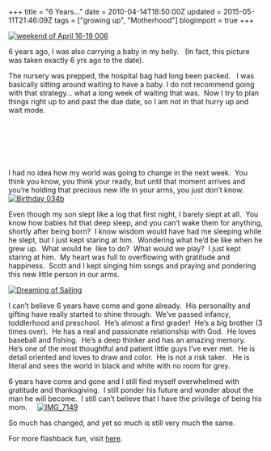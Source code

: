 +++
title = "6 Years…"
date = 2010-04-14T18:50:00Z
updated = 2015-05-11T21:46:09Z
tags = ["growing up", "Motherhood"]
blogimport = true 
+++

  

[![weekend of April 16-19 006](https://latc.s3.amazonaws.com/wp-content/uploads/2010/04/weekendofApril1619006.jpg "weekend of April 16-19 006")](https://latc.s3.amazonaws.com/wp-content/uploads/2010/04/weekendofApril1619006.jpg)

6 years ago, I was also carrying a baby in my belly.&#160;&#160; (In fact, this picture was taken exactly 6 yrs ago to the date).&#160; 

The nursery was prepped, the hospital bag had long been packed.&#160;&#160; I was basically sitting around waiting to have a baby. I do not recommend going with that strategy… what a long week of waiting that was.&#160; Now I try to plan things right up to and past the due date, so I am not in that hurry up and wait mode.&#160; 

&#160;

&#160;

&#160;

I had no idea how my world was going to change in the next week.&#160; You think you know, you think your ready, but until that moment arrives and you’re holding that precious new life in your arms, you just don’t know.&#160; [![Birthday 034b](https://latc.s3.amazonaws.com/wp-content/uploads/2010/04/Birthday034b.jpg "Birthday 034b")](https://latc.s3.amazonaws.com/wp-content/uploads/2010/04/Birthday034b.jpg) 

Even though my son slept like a log that first night, I barely slept at all.&#160; You know how babies hit that deep sleep, and you can’t wake them for anything, shortly after being born?&#160; I know wisdom would have had me sleeping while he slept, but I just kept staring at him.&#160; Wondering what he’d be like when he grew up.&#160; What would he&#160; like to do?&#160; What would we play?&#160; I just kept staring at him.&#160; My heart was full to overflowing with gratitude and happiness.&#160; Scott and I kept singing him songs and praying and pondering this new little person in our arms.&#160;&#160; 

[![Dreaming of Sailing](https://latc.s3.amazonaws.com/wp-content/uploads/2010/04/DreamingofSailing.jpg "Dreaming of Sailing")](https://latc.s3.amazonaws.com/wp-content/uploads/2010/04/DreamingofSailing.jpg) 

I can’t believe 6 years have come and gone already.&#160; His personality and gifting have really started to shine through.&#160; We’ve passed infancy, toddlerhood and preschool.&#160; He’s almost a first grader!&#160; He’s a big brother (3 times over).&#160; He has a real and passionate relationship with God.&#160; He loves baseball and fishing.&#160; He’s a deep thinker and has an amazing memory.&#160; He’s one of the most thoughtful and patient little guys I’ve ever met.&#160; He is detail oriented and loves to draw and color.&#160; He is not a risk taker.&#160;&#160; He is literal and sees the world in black and white with no room for grey.&#160;&#160; 

6 years have come and gone and I still find myself overwhelmed with gratitude and thanksgiving.&#160; I still ponder his future and wonder about the man he will become.&#160; I still can’t believe that I have the privilege of being his mom.&#160;&#160;&#160;&#160; [![IMG_7149](https://latc.s3.amazonaws.com/wp-content/uploads/2010/04/IMG_7149.jpg "IMG_7149")](https://latc.s3.amazonaws.com/wp-content/uploads/2010/04/IMG_7149.jpg) 

So much has changed, and yet so much is still very much the same.&#160; 

For more flashback fun, visit [here](http://minyards7.blogspot.com/).
